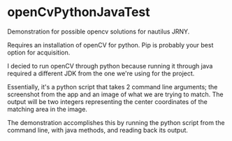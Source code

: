 # openCvPythonJavaTest

Demonstration for possible opencv solutions for nautilus JRNY. 

Requires an installation of openCV for python. Pip is probably your best option for acquisition. 


I decied to run openCV through python because running it through java required a different JDK from the one we're using for the project.

Essentially, it's a python script that takes 2 command line arguments; the screenshot from the app and an image of what we are trying to match. The output will be two integers representing the center coordinates of the matching area in the image.

The demonstration accomplishes this by running the python script from the command line, with java methods, and reading back its output.
